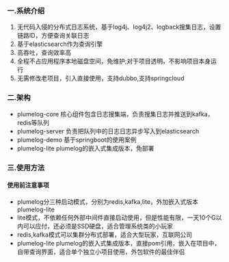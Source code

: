 ### 一.系统介绍

1. 无代码入侵的分布式日志系统，基于log4j、log4j2、logback搜集日志，设置链路ID，方便查询关联日志
2. 基于elasticsearch作为查询引擎
3. 高吞吐，查询效率高
4. 全程不占应用程序本地磁盘空间，免维护;对于项目透明，不影响项目本身运行
5. 无需修改老项目，引入直接使用，支持dubbo,支持springcloud

### 二.架构

- plumelog-core 核心组件包含日志搜集端，负责搜集日志并推送到kafka，redis等队列
- plumelog-server 负责把队列中的日志日志异步写入到elasticsearch
- plumelog-demo 基于springboot的使用案例
- plumelog-lite plumelog的嵌入式集成版本，免部署

### 三.使用方法

#### 使用前注意事项

- plumelog分三种启动模式，分别为redis,kafka,lite，外加嵌入式版本plumelog-lite
- lite模式，不依赖任何外部中间件直接启动使用，但是性能有限，一天10个G以内可以应付，还必须是SSD硬盘，适合管理系统类的小玩家
- redis,kafka模式可以集群分布式部署，适合大型玩家，互联网公司
- plumelog-lite plumelog的嵌入式集成版本，直接pom引用，嵌入在项目中，自带查询界面，适合单个独立小项目使用，外包软件的最佳伴侣
